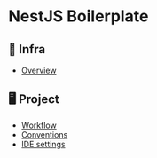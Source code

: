 # NestJS Boilerplate
## 🚀 Infra

- [Overview](/infra/docs/overview.md)

## 🖥 Project

- [Workflow](/project/docs/workflow.md)
- [Conventions](/project/docs/conventions.md)
- [IDE settings](/project/docs/ide-settings.md)


<!-- 

- Rama ejemplo
- usar subcarpetas dentro de capas DDD
- README
    - .vscode launch.json debugger
    - Convenciones
- Cliente de tests (Aarón & Dani) 

-->


